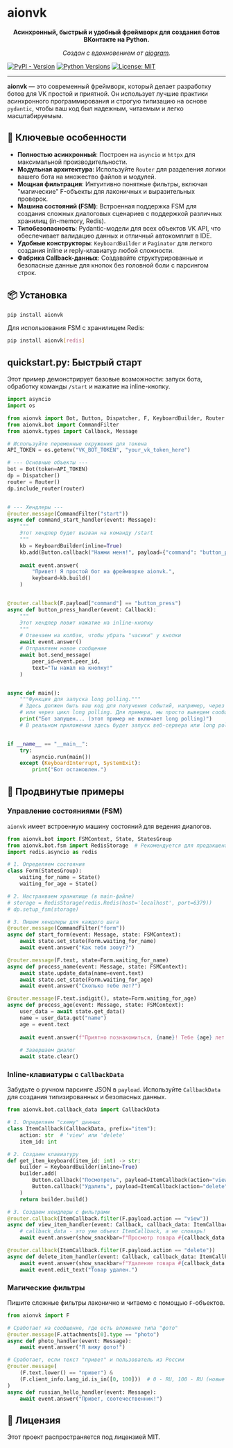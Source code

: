 # aionvk

<p align="center">
  <strong>Асинхронный, быстрый и удобный фреймворк для создания ботов ВКонтакте на Python.</strong>
</p>

<p align="center">
  <em>Создан с вдохновением от <a href="https://github.com/aiogram/aiogram">aiogram</a>.</em>
</p>

[![PyPI - Version](https://img.shields.io/pypi/v/aionvk)](https://pypi.org/project/aionvk/)
[![Python Versions](https://img.shields.io/pypi/pyversions/aionvk.svg)](https://pypi.org/project/aionvk/)
[![License: MIT](https://img.shields.io/badge/License-MIT-yellow.svg)](https://opensource.org/licenses/MIT)

---

**aionvk** — это современный фреймворк, который делает разработку ботов для VK простой и приятной. Он использует лучшие практики асинхронного программирования и строгую типизацию на основе `pydantic`, чтобы ваш код был надежным, читаемым и легко масштабируемым.

## 🚀 Ключевые особенности

*   **Полностью асинхронный**: Построен на `asyncio` и `httpx` для максимальной производительности.
*   **Модульная архитектура**: Используйте `Router` для разделения логики вашего бота на множество файлов и модулей.
*   **Мощная фильтрация**: Интуитивно понятные фильтры, включая "магические" F-объекты для лаконичных и выразительных проверок.
*   **Машина состояний (FSM)**: Встроенная поддержка FSM для создания сложных диалоговых сценариев с поддержкой различных хранилищ (in-memory, Redis).
*   **Типобезопасность**: Pydantic-модели для всех объектов VK API, что обеспечивает валидацию данных и отличный автокомплит в IDE.
*   **Удобные конструкторы**: `KeyboardBuilder` и `Paginator` для легкого создания inline и reply-клавиатур любой сложности.
*   **Фабрика Callback-данных**: Создавайте структурированные и безопасные данные для кнопок без головной боли с парсингом строк.

## 📦 Установка

```bash
pip install aionvk
```

Для использования FSM с хранилищем Redis:
```bash
pip install aionvk[redis]
```

##  quickstart.py: Быстрый старт

Этот пример демонстрирует базовые возможности: запуск бота, обработку команды `/start` и нажатие на inline-кнопку.

```python
import asyncio
import os

from aionvk import Bot, Button, Dispatcher, F, KeyboardBuilder, Router
from aionvk.bot import CommandFilter
from aionvk.types import Callback, Message

# Используйте переменные окружения для токена
API_TOKEN = os.getenv("VK_BOT_TOKEN", "your_vk_token_here")

# --- Основные объекты ---
bot = Bot(token=API_TOKEN)
dp = Dispatcher()
router = Router()
dp.include_router(router)


# --- Хендлеры ---
@router.message(CommandFilter("start"))
async def command_start_handler(event: Message):
    """
    Этот хендлер будет вызван на команду /start
    """
    kb = KeyboardBuilder(inline=True)
    kb.add(Button.callback("Нажми меня!", payload={"command": "button_press"}))
    
    await event.answer(
        "Привет! Я простой бот на фреймворке aionvk.",
        keyboard=kb.build()
    )


@router.callback(F.payload["command"] == "button_press")
async def button_press_handler(event: Callback):
    """
    Этот хендлер ловит нажатие на inline-кнопку
    """
    # Отвечаем на колбэк, чтобы убрать "часики" у кнопки
    await event.answer()
    # Отправляем новое сообщение
    await bot.send_message(
        peer_id=event.peer_id,
        text="Ты нажал на кнопку!"
    )


async def main():
    """Функция для запуска long polling."""
    # Здесь должен быть ваш код для получения событий, например, через aiohttp webhook
    # или через цикл long polling. Для примера, мы просто выведем сообщение.
    print("Бот запущен... (этот пример не включает long polling)")
    # В реальном приложении здесь будет запуск веб-сервера или long polling цикл.


if __name__ == "__main__":
    try:
        asyncio.run(main())
    except (KeyboardInterrupt, SystemExit):
        print("Бот остановлен.")
```

## 🧠 Продвинутые примеры

### Управление состояниями (FSM)

`aionvk` имеет встроенную машину состояний для ведения диалогов.

```python
from aionvk.bot import FSMContext, State, StatesGroup
from aionvk.bot.fsm import RedisStorage  # Рекомендуется для продакшена
import redis.asyncio as redis

# 1. Определяем состояния
class Form(StatesGroup):
    waiting_for_name = State()
    waiting_for_age = State()

# 2. Настраиваем хранилище (в main-файле)
# storage = RedisStorage(redis.Redis(host='localhost', port=6379))
# dp.setup_fsm(storage)

# 3. Пишем хендлеры для каждого шага
@router.message(CommandFilter("form"))
async def start_form(event: Message, state: FSMContext):
    await state.set_state(Form.waiting_for_name)
    await event.answer("Как тебя зовут?")

@router.message(F.text, state=Form.waiting_for_name)
async def process_name(event: Message, state: FSMContext):
    await state.update_data(name=event.text)
    await state.set_state(Form.waiting_for_age)
    await event.answer("Сколько тебе лет?")

@router.message(F.text.isdigit(), state=Form.waiting_for_age)
async def process_age(event: Message, state: FSMContext):
    user_data = await state.get_data()
    name = user_data.get("name")
    age = event.text
    
    await event.answer(f"Приятно познакомиться, {name}! Тебе {age} лет.")
    
    # Завершаем диалог
    await state.clear()
```

### Inline-клавиатуры с `CallbackData`

Забудьте о ручном парсинге JSON в `payload`. Используйте `CallbackData` для создания типизированных и безопасных данных.

```python
from aionvk.bot.callback_data import CallbackData

# 1. Определяем "схему" данных
class ItemCallback(CallbackData, prefix="item"):
    action: str  # 'view' или 'delete'
    item_id: int

# 2. Создаем клавиатуру
def get_item_keyboard(item_id: int) -> str:
    builder = KeyboardBuilder(inline=True)
    builder.add(
        Button.callback("Посмотреть", payload=ItemCallback(action="view", item_id=item_id).pack()),
        Button.callback("Удалить", payload=ItemCallback(action="delete", item_id=item_id).pack())
    )
    return builder.build()

# 3. Создаем хендлеры с фильтрами
@router.callback(ItemCallback.filter(F.payload.action == "view"))
async def view_item_handler(event: Callback, callback_data: ItemCallback):
    # callback_data - это уже объект ItemCallback, а не словарь!
    await event.answer(show_snackbar=f"Просмотр товара #{callback_data.item_id}")

@router.callback(ItemCallback.filter(F.payload.action == "delete"))
async def delete_item_handler(event: Callback, callback_data: ItemCallback):
    await event.answer(show_snackbar=f"Удаление товара #{callback_data.item_id}")
    await event.edit_text("Товар удален.")
```

### Магические фильтры

Пишите сложные фильтры лаконично и читаемо с помощью `F`-объектов.

```python
from aionvk import F

# Сработает на сообщение, где есть вложение типа "фото"
@router.message(F.attachments[0].type == "photo")
async def photo_handler(event: Message):
    await event.answer("Я вижу фото!")

# Сработает, если текст "привет" и пользователь из России
@router.message(
    (F.text.lower() == "привет") &
    (F.client_info.lang_id.is_in([0, 100]))  # 0 - RU, 100 - RU (новые клиенты)
)
async def russian_hello_handler(event: Message):
    await event.answer("Привет, соотечественник!")
```

## 📄 Лицензия

Этот проект распространяется под лицензией MIT.